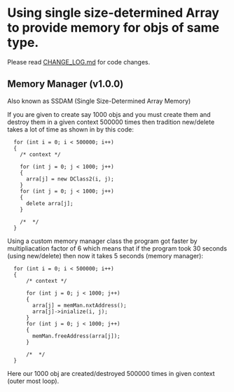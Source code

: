 # Using single size-determined Array to provide memory for objs of same type.

Please read [CHANGE_LOG.md](./CHANGE_LOG.md) for code changes.

## Memory Manager (v1.0.0)

Also known as SSDAM (Single Size-Determined Array Memory)

If you are given to create say 1000 objs and you must create them and destroy them in a given context 500000 times then tradition new/delete takes a lot of time as shown in by this code:

```
  for (int i = 0; i < 500000; i++)
  { 
    /* context */

    for (int j = 0; j < 1000; j++)
    {
      arra[j] = new DClass2(i, j);
    }
    for (int j = 0; j < 1000; j++)
    {
      delete arra[j];
    }

    /*  */
  }
```

Using a custom memory manager class the program got faster by multipliacation factor of 6 which means that if the program took 30 seconds (using new/delete) then now it takes 5 seconds (memory manager):

```
  for (int i = 0; i < 500000; i++)
  {
      /* context */

      for (int j = 0; j < 1000; j++)
      {    
        arra[j] = memMan.nxtAddress();
        arra[j]->inialize(i, j);
      }
      for (int j = 0; j < 1000; j++)
      {
        memMan.freeAddress(arra[j]);
      }

      /*  */
  }
```
Here our 1000 obj are created/destroyed 500000 times in given context (outer most loop).